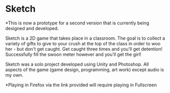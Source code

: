 # Sketch
*This is now a prototype for a second version that is currently being designed and developed.

Sketch is a 2D game that takes place in a classroom. The goal is to collect a variety of gifts to give to your crush at the top of the class in order to woo her - but don't get caught. Get caught three times and you’ll get detention! Successfully fill the swoon meter however and you’ll get the girl!

Sketch was a solo project developed using Unity and Photoshop. All aspects of the game (game design, programming, art work) except audio is my own.

*Playing in Firefox via the link provided will require playing in Fullscreen
